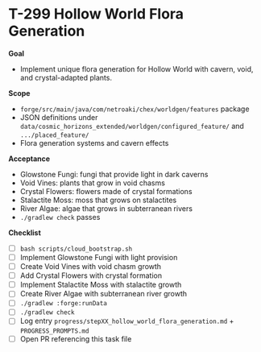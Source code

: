 # T-299 Hollow World Flora Generation

**Goal**

- Implement unique flora generation for Hollow World with cavern, void, and crystal-adapted plants.

**Scope**

- `forge/src/main/java/com/netroaki/chex/worldgen/features` package
- JSON definitions under `data/cosmic_horizons_extended/worldgen/configured_feature/` and `.../placed_feature/`
- Flora generation systems and cavern effects

**Acceptance**

- Glowstone Fungi: fungi that provide light in dark caverns
- Void Vines: plants that grow in void chasms
- Crystal Flowers: flowers made of crystal formations
- Stalactite Moss: moss that grows on stalactites
- River Algae: algae that grows in subterranean rivers
- `./gradlew check` passes

**Checklist**

- [ ] `bash scripts/cloud_bootstrap.sh`
- [ ] Implement Glowstone Fungi with light provision
- [ ] Create Void Vines with void chasm growth
- [ ] Add Crystal Flowers with crystal formation
- [ ] Implement Stalactite Moss with stalactite growth
- [ ] Create River Algae with subterranean river growth
- [ ] `./gradlew :forge:runData`
- [ ] `./gradlew check`
- [ ] Log entry `progress/stepXX_hollow_world_flora_generation.md` + `PROGRESS_PROMPTS.md`
- [ ] Open PR referencing this task file
